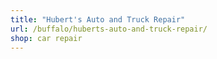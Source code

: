 ```yaml
---
title: "Hubert's Auto and Truck Repair"
url: /buffalo/huberts-auto-and-truck-repair/
shop: car repair
---
```

